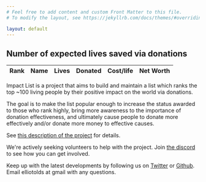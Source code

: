 ```yaml
---
# Feel free to add content and custom Front Matter to this file.
# To modify the layout, see https://jekyllrb.com/docs/themes/#overriding-theme-defaults

layout: default
---
```


<h2>Number of expected lives saved via donations</h2>
<table id="impactTable">
  <thead>
    <tr>
      <th data-type="number">Rank</th>
      <th data-type="string">Name</th>
      <th data-type="number">Lives</th>
      <th data-type="number">Donated</th>
      <th data-type="number">Cost/life</th>
      <th data-type="number">Net Worth</th>
    </tr>
  </thead>
  <tbody>
    <!-- Table body will be populated by JavaScript -->
  </tbody>
</table>

<script>
document.addEventListener('DOMContentLoaded', function() {
  // Existing data
  const data = [
    { rank: 1, name: "Dustin Moskovitz", impact: "16,000K", donated: "$0.8B", costPerLife: "$50", netWorth: "$5.5B" },
    { rank: 2, name: "Cari Tuna", impact: "16,000K", donated: "$0.8B", costPerLife: "$50", netWorth: "$5.5B" },
    { rank: 3, name: "Bill Gates", impact: "7,000K", donated: "$38B", costPerLife: "$5429", netWorth: "$127B" },
    { rank: 4, name: "Vitalik Buterin", impact: "6,800K", donated: "$1.6B", costPerLife: "$235", netWorth: "$0.9B" },
    { rank: 5, name: "Melinda Gates", impact: "6,440K", donated: "$36B", costPerLife: "$5590", netWorth: "$5.8B" },
    { rank: 6, name: "Warren Buffet", impact: "5,700K", donated: "$32.1B", costPerLife: "$5592", netWorth: "$114.2B" }
  ];

  const table = document.getElementById('impactTable');
  const headers = table.querySelectorAll('th');
  const tableBody = table.querySelector('tbody');

  // Populate the table
  function populateTable(data) {
    tableBody.innerHTML = '';
    data.forEach(person => {
      const row = tableBody.insertRow();
      row.insertCell(0).textContent = person.rank;
      row.insertCell(1).textContent = person.name;
      row.insertCell(2).textContent = person.impact;
      row.insertCell(3).textContent = person.donated;
      row.insertCell(4).textContent = person.costPerLife;
      row.insertCell(5).textContent = person.netWorth;
    });
  }

  // Updated sortTable function
  function sortTable(column, type) {
    const direction = this.asc ? 1 : -1;
    const sortedData = data.sort((a, b) => {
      let aVal, bVal;
      switch(column) {
        case 0: aVal = a.rank; bVal = b.rank; break;
        case 1: aVal = a.name; bVal = b.name; break;
        case 2: aVal = a.impact; bVal = b.impact; break;
        case 3: aVal = a.donated; bVal = b.donated; break;
        case 4: aVal = a.costPerLife; bVal = b.costPerLife; break;
        case 5: aVal = a.netWorth; bVal = b.netWorth; break;
      }

      if (type === 'number') {
        aVal = parseDollarAmount(aVal);
        bVal = parseDollarAmount(bVal);
      }

      return aVal > bVal ? direction : aVal < bVal ? -direction : 0;
    });

    this.asc = !this.asc;
    populateTable(sortedData);
  }

  // Updated parseDollarAmount function
  function parseDollarAmount(value) {
    if (typeof value === 'number') return value;
    const numericValue = parseFloat(value.replace(/[$,K]/g, ""));
    if (value.includes('B')) {
      return numericValue * 1e9;
    } else if (value.includes('M')) {
      return numericValue * 1e6;
    } else if (value.includes('K')) {
      return numericValue * 1e3;
    }
    return numericValue;
  }

  // Add click event to headers
  headers.forEach((header, index) => {
    header.addEventListener('click', () => {
      const type = header.getAttribute('data-type');
      sortTable(index, type);
      
      // Remove existing sort classes
      headers.forEach(h => h.classList.remove('sort-asc', 'sort-desc'));
      
      // Add appropriate sort class
      header.classList.add(this.asc ? 'sort-asc' : 'sort-desc');
    });
  });

  // Initial population of table
  populateTable(data);
});
</script>

Impact List is a project that aims to build and maintain a list which ranks the top ~100 living people by their positive impact on the world via donations. 

The goal is to make the list popular enough to increase the status awarded to those who rank highly, bring more awareness to the importance of donation effectiveness, and ultimately cause people to donate more effectively and/or donate more money to effective causes.

See [this description of the project](https://forum.effectivealtruism.org/posts/LCJa4AAi7YBcyro2H/proposal-impact-list-like-the-forbes-list-except-for-impact) for details.

We're actively seeking volunteers to help with the project. Join [the discord](https://discord.gg/6GNre8U2ta) to see how you can get involved. 

Keep up with the latest developments by following us on [Twitter](https://twitter.com/impactlist_) or [Github](https://github.com/impactlist). Email elliotolds at gmail with any questions.



<!-- 
A simple mockup (with fake data -- [full demo here](https://billionaires-git-impact-ideopunk.vercel.app/)):
![il](impactlist.png) 
-->



